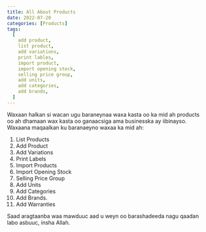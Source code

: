 ```yaml
---
title: All About Products
date: 2022-07-20
categories: [Products]
tags:
  [
    add product,
    list product,
    add variations,
    print lables,
    import product,
    import opening stock,
    selling price group,
    add units,
    add categories,
    add brands,
  ]
---
```


Waxaan halkan si wacan ugu baraneynaa waxa kasta oo ka mid ah products oo ah dhamaan wax kasta oo ganaacsiga ama businesska ay iibinayso. Waxaana maqaalkan ku baranaeyno waxaa ka mid ah:

1. List Products
2. Add Product
3. Add Variations
4. Print Labels
5. Import Products
6. Import Opening Stock
7. Selling Price Group
8. Add Units
9. Add Categories
10. Add Brands.
11. Add Warranties

Saad aragtaanba waa mawduuc aad u weyn oo barashadeeda nagu qaadan labo asbuuc, insha Allah.
